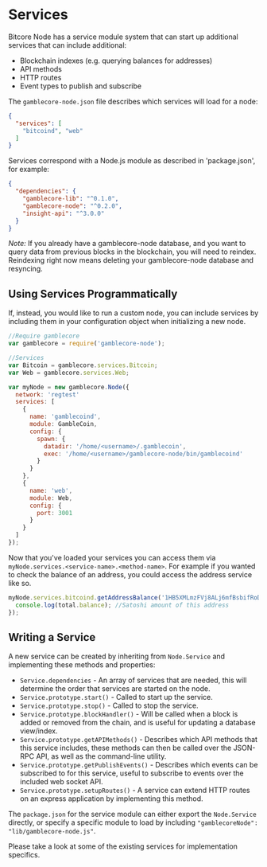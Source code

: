 # Services
Bitcore Node has a service module system that can start up additional services that can include additional:
- Blockchain indexes (e.g. querying balances for addresses)
- API methods
- HTTP routes
- Event types to publish and subscribe

The `gamblecore-node.json` file describes which services will load for a node:

```json
{
  "services": [
    "bitcoind", "web"
  ]
}
```

Services correspond with a Node.js module as described in 'package.json', for example:

```json
{
  "dependencies": {
    "gamblecore-lib": "^0.1.0",
    "gamblecore-node": "^0.2.0",
    "insight-api": "^3.0.0"
  }
}
```

_Note:_ If you already have a gamblecore-node database, and you want to query data from previous blocks in the blockchain, you will need to reindex. Reindexing right now means deleting your gamblecore-node database and resyncing.

## Using Services Programmatically
If, instead, you would like to run a custom node, you can include services by including them in your configuration object when initializing a new node.

```js
//Require gamblecore
var gamblecore = require('gamblecore-node');

//Services
var Bitcoin = gamblecore.services.Bitcoin;
var Web = gamblecore.services.Web;

var myNode = new gamblecore.Node({
  network: 'regtest'
  services: [
    {
      name: 'gamblecoind',
      module: GambleCoin,
      config: {
        spawn: {
          datadir: '/home/<username>/.gamblecoin',
          exec: '/home/<username>/gamblecore-node/bin/gamblecoind'
        }
      }
    },
    {
      name: 'web',
      module: Web,
      config: {
        port: 3001
      }
    }
  ]
});
```

Now that you've loaded your services you can access them via `myNode.services.<service-name>.<method-name>`. For example if you wanted to check the balance of an address, you could access the address service like so.

```js
myNode.services.bitcoind.getAddressBalance('1HB5XMLmzFVj8ALj6mfBsbifRoD4miY36v', false, function(err, total) {
  console.log(total.balance); //Satoshi amount of this address
});
```

## Writing a Service
A new service can be created by inheriting from `Node.Service` and implementing these methods and properties:
- `Service.dependencies` -  An array of services that are needed, this will determine the order that services are started on the node.
- `Service.prototype.start()` - Called to start up the service.
- `Service.prototype.stop()` - Called to stop the service.
- `Service.prototype.blockHandler()` - Will be called when a block is added or removed from the chain, and is useful for updating a database view/index.
- `Service.prototype.getAPIMethods()` - Describes which API methods that this service includes, these methods can then be called over the JSON-RPC API, as well as the command-line utility.
- `Service.prototype.getPublishEvents()` - Describes which events can be subscribed to for this service, useful to subscribe to events over the included web socket API.
- `Service.prototype.setupRoutes()` - A service can extend HTTP routes on an express application by implementing this method.

The `package.json` for the service module can either export the `Node.Service` directly, or specify a specific module to load by including `"gamblecoreNode": "lib/gamblecore-node.js"`.

Please take a look at some of the existing services for implementation specifics.

